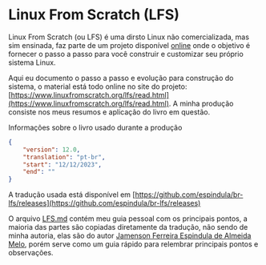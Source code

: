 <!-- @format -->

# Linux From Scratch (LFS)

Linux From Scratch (ou LFS) é uma dirsto Linux não comercializada, mas sim ensinada, faz parte de um projeto disponível [online](https://www.linuxfromscratch.org/lfs/read.html) onde o objetivo é fornecer o passo a passo para você construir e customizar seu próprio sistema Linux.

Aqui eu documento o passo a passo e evolução para construção do sistema, o material está todo online no site do projeto: [https://www.linuxfromscratch.org/lfs/read.html](https://www.linuxfromscratch.org/lfs/read.html). A minha produção consiste nos meus resumos e aplicação do livro em questão.

Informações sobre o livro usado durante a produção

```json
{
	"version": 12.0,
	"translation": "pt-br",
	"start": "12/12/2023",
	"end": ""
}
```

A tradução usada está disponível em [https://github.com/espindula/br-lfs/releases](https://github.com/espindula/br-lfs/releases)

O arquivo [LFS.md](LFS.md) contém meu guia pessoal com os principais pontos, a maioria das partes são copiadas diretamente da tradução, não sendo de minha autoria, elas são do autor [Jamenson Ferreira Espindula de Almeida Melo](https://github.com/espindula), porém serve como um guia rápido para relembrar principais pontos e observações.
